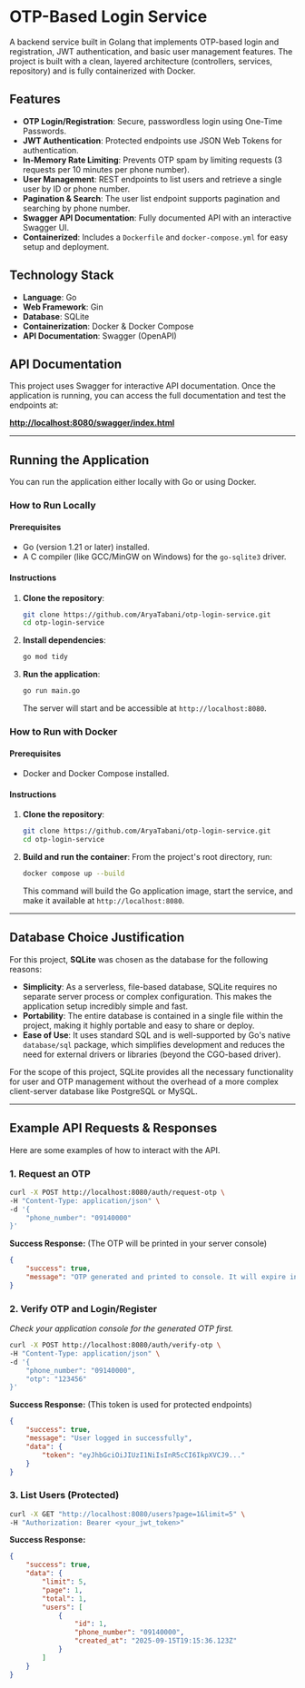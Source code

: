 # OTP-Based Login Service

A backend service built in Golang that implements OTP-based login and registration, JWT authentication, and basic user management features. The project is built with a clean, layered architecture (controllers, services, repository) and is fully containerized with Docker.

## Features

* **OTP Login/Registration**: Secure, passwordless login using One-Time Passwords.
* **JWT Authentication**: Protected endpoints use JSON Web Tokens for authentication.
* **In-Memory Rate Limiting**: Prevents OTP spam by limiting requests (3 requests per 10 minutes per phone number).
* **User Management**: REST endpoints to list users and retrieve a single user by ID or phone number.
* **Pagination & Search**: The user list endpoint supports pagination and searching by phone number.
* **Swagger API Documentation**: Fully documented API with an interactive Swagger UI.
* **Containerized**: Includes a `Dockerfile` and `docker-compose.yml` for easy setup and deployment.

## Technology Stack

* **Language**: Go
* **Web Framework**: Gin
* **Database**: SQLite
* **Containerization**: Docker & Docker Compose
* **API Documentation**: Swagger (OpenAPI)

## API Documentation

This project uses Swagger for interactive API documentation. Once the application is running, you can access the full documentation and test the endpoints at:

[**http://localhost:8080/swagger/index.html**](http://localhost:8080/swagger/index.html)


---
## Running the Application

You can run the application either locally with Go or using Docker.

### How to Run Locally

#### Prerequisites
* Go (version 1.21 or later) installed.
* A C compiler (like GCC/MinGW on Windows) for the `go-sqlite3` driver.

#### Instructions
1.  **Clone the repository**:
    ```bash
    git clone https://github.com/AryaTabani/otp-login-service.git
    cd otp-login-service
    ```

2.  **Install dependencies**:
    ```bash
    go mod tidy
    ```

3.  **Run the application**:
    ```bash
    go run main.go
    ```
    The server will start and be accessible at `http://localhost:8080`.

### How to Run with Docker

#### Prerequisites
* Docker and Docker Compose installed.

#### Instructions
1.  **Clone the repository**:
    ```bash
    git clone https://github.com/AryaTabani/otp-login-service.git
    cd otp-login-service
    ```

2.  **Build and run the container**:
    From the project's root directory, run:
    ```bash
    docker compose up --build
    ```
    This command will build the Go application image, start the service, and make it available at `http://localhost:8080`.

---
## Database Choice Justification

For this project, **SQLite** was chosen as the database for the following reasons:

* **Simplicity**: As a serverless, file-based database, SQLite requires no separate server process or complex configuration. This makes the application setup incredibly simple and fast.
* **Portability**: The entire database is contained in a single file within the project, making it highly portable and easy to share or deploy.
* **Ease of Use**: It uses standard SQL and is well-supported by Go's native `database/sql` package, which simplifies development and reduces the need for external drivers or libraries (beyond the CGO-based driver).

For the scope of this project, SQLite provides all the necessary functionality for user and OTP management without the overhead of a more complex client-server database like PostgreSQL or MySQL.

---
## Example API Requests & Responses

Here are some examples of how to interact with the API.

### 1. Request an OTP

```bash
curl -X POST http://localhost:8080/auth/request-otp \
-H "Content-Type: application/json" \
-d '{
    "phone_number": "09140000"
}'
```
**Success Response:** (The OTP will be printed in your server console)
```json
{
    "success": true,
    "message": "OTP generated and printed to console. It will expire in 2 minutes."
}
```

### 2. Verify OTP and Login/Register

_Check your application console for the generated OTP first._

```bash
curl -X POST http://localhost:8080/auth/verify-otp \
-H "Content-Type: application/json" \
-d '{
    "phone_number": "09140000",
    "otp": "123456"
}'
```
**Success Response:** (This token is used for protected endpoints)
```json
{
    "success": true,
    "message": "User logged in successfully",
    "data": {
        "token": "eyJhbGciOiJIUzI1NiIsInR5cCI6IkpXVCJ9..."
    }
}
```

### 3. List Users (Protected)

```bash
curl -X GET "http://localhost:8080/users?page=1&limit=5" \
-H "Authorization: Bearer <your_jwt_token>"
```
**Success Response:**
```json
{
    "success": true,
    "data": {
        "limit": 5,
        "page": 1,
        "total": 1,
        "users": [
            {
                "id": 1,
                "phone_number": "09140000",
                "created_at": "2025-09-15T19:15:36.123Z"
            }
        ]
    }
}
```
